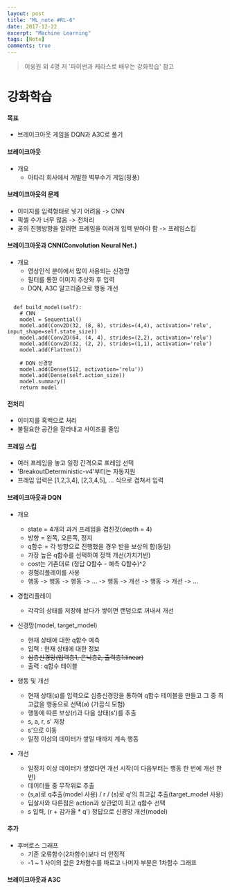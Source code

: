 ```yaml
---
layout: post
title: "ML_note #RL-6"
date: 2017-12-22
excerpt: "Machine Learning"
tags: [Note]
comments: true
---
```

> 이웅원 외 4명 저 '파이썬과 케라스로 배우는 강화학습' 참고

# 강화학습

#### 목표
- 브레이크아웃 게임을 DQN과 A3C로 풀기

#### 브레이크아웃
- 개요
  - 아타리 회사에서 개발한 벽부수기 게임(핑퐁)

#### 브레이크아웃의 문제
- 이미지를 입력형태로 넣기 어려움 -> CNN
- 픽셀 수가 너무 많음 -> 전처리
- 공의 진행방향을 알려면 프레임을 여러개 입력 받아야 함 -> 프레임스킵

#### 브레이크아웃과 CNN(Convolution Neural Net.)
- 개요
  - 영상인식 분야에서 많이 사용되는 신경망
  - 필터를 통한 이미지 추상화 후 입력
  - DQN, A3C 알고리즘으로 행동 개선


<pre><code>
  def build_model(self):
    # CNN
    model = Sequential()
    model.add(Conv2D(32, (8, 8), strides=(4,4), activation='relu', input_shape=self.state_size))
    model.add(Conv2D(64, (4, 4), strides=(2,2), activation='relu')
    model.add(Conv2D(32, (2, 2), strides=(1,1), activation='relu')
    model.add(Flatten())

    # DQN 신경망
    model.add(Dense(512, activation='relu'))
    model.add(Dense(self.action_size))
    model.summary()
    return model
</code></pre>


#### 전처리
- 이미지를 흑백으로 처리
- 불필요한 공간을 잘라내고 사이즈를 줄임

#### 프레임 스킵
- 여러 프레임을 놓고 일정 간격으로 프레임 선택
- 'BreakoutDeterministic-v4'부터는 자동지원
- 프레임 입력은 [1,2,3,4], [2,3,4,5], ... 식으로 겹쳐서 입력

#### 브레이크아웃과 DQN
- 개요
  - state = 4개의 과거 프레임을 겹친것(depth = 4)
  - 방향 = 왼쪽, 오른쪽, 정지
  - q함수 = 각 방향으로 진행했을 경우 받을 보상의 합(동일)
  - 가장 높은 q함수를 선택하여 정책 개선(가치기반)
  - cost는 기존대로 (정답 Q함수 - 예측 Q함수)^2
  - 경험리플레이를 사용
  - 행동 -> 행동 -> 행동 -> ... -> 행동 -> 개선 -> 행동 -> 개선 -> ...

- 경험리플레이
  - 각각의 상태를 저장해 놨다가 쌓이면 랜덤으로 꺼내서 개선

- 신경망(model, target_model)
  - 현재 상태에 대한 q함수 예측
  - 입력 : 현재 상태에 대한 정보
  - ~~심층신경망(입력층1, 은닉층2, 출력층1:linear)~~
  - 출력 : q함수 테이블


- 행동 및 개선
  - 현재 상태(s)를 입력으로 심층신경망을 통하여 q함수 테이블을 만들고 그 중 최고값을 행동으로 선택(a) (가끔식 모험)
  - 행동에 따른 보상(r)과 다음 상태(s')를 추출
  - s, a, r, s' 저장
  - s'으로 이동
  - 일정 이상의 데이터가 쌓일 때까지 계속 행동


- 개선
  - 일정치 이상 데이터가 쌓였다면 개선 시작(이 다음부터는 행동 한 번에 개선 한 번)
  - 데이터들 중 무작위로 추출
  - (s,a)로 q추출(model 사용) / r / (s)로 q'의 최고값 추출(target_model 사용)
  - 딥살사와 다른점은 action과 상관없이 최고 q함수 선택
  - s 입력, (r + 감가율  * q') 정답으로 신경망 개선(model)

#### 추가
- 후버로스 그래프
  - 기존 오류함수(2차함수)보다 더 안정적
  - -1 ~ 1 사이의 값은 2차함수를 따르고 나머지 부분은 1차함수 그래프

#### 브레이크아웃과 A3C
